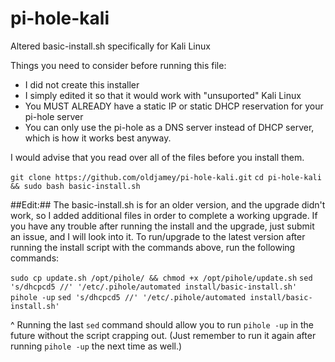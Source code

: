 # pi-hole-kali
Altered basic-install.sh specifically for Kali Linux

Things you need to consider before running this file:
- I did not create this installer
- I simply edited it so that it would work with "unsuported" Kali Linux
- You MUST ALREADY have a static IP or static DHCP reservation for your pi-hole server
- You can only use the pi-hole as a DNS server instead of DHCP server, which is how it works best anyway.

I would advise that you read over all of the files before you install them.

`git clone https://github.com/oldjamey/pi-hole-kali.git`
`cd pi-hole-kali && sudo bash basic-install.sh`

##Edit:##
The basic-install.sh is for an older version, and the upgrade didn't work, so I added additional files in order to complete a working upgrade.
If you have any trouble after running the install and the upgrade, just submit an issue, and I will look into it.
To run/upgrade to the latest version after running the install script with the commands above, run the following commands:

`sudo cp update.sh /opt/pihole/ && chmod +x /opt/pihole/update.sh`
`sed 's/dhcpcd5 //' '/etc/.pihole/automated install/basic-install.sh'`
`pihole -up`
`sed 's/dhcpcd5 //' '/etc/.pihole/automated install/basic-install.sh'`

^ Running the last `sed` command should allow you to run `pihole -up` in the future without the script crapping out.
(Just remember to run it again after running `pihole -up` the next time as well.)

